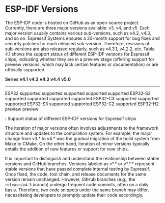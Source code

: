 # ESP-IDF Versions
The ESP-IDF code is hosted on GitHub as an open-source project.
Currently, there are three major versions available: v3, v4, and v5.
Each major version usually contains various sub-versions, such as v4.2,
v4.3, and so on. Espressif Systems ensures a 30-month support for bug
fixes and security patches for each released sub-version. Therefore,
revisions of sub-versions are also released regularly, such as v4.3.1,
v4.2.2, etc. Table 4.1 shows the support status of different ESP-IDF
versions for Espressif chips, indicating whether they are in a preview
stage (offering support for preview versions, which may lack certain
features or documentation) or are officially supported.

  **Series**   **v4.1**    **v4.2**    **v4.3**    **v4.4**    **v5.0**
  ------------ ----------- ----------- ----------- ----------- -----------
  ESP32        supported   supported   supported   supported   supported
  ESP32-S2                 supported   supported   supported   supported
  ESP32-C3                             supported   supported   supported
  ESP32-S3                                         supported   supported
  ESP32-C2                                                     supported
  ESP32-H2                                         preview     preview

  : Support status of different ESP-IDF versions for Espressif chips

The iteration of major versions often involves adjustments to the
framework structure and updates to the compilation system. For example,
the major change from v3.\* to v4.\* was the gradual migration of the
build system from Make to CMake. On the other hand, iteration of minor
versions typically entails the addition of new features or support for
new chips.

It is important to distinguish and understand the relationship between
stable versions and GitHub branches. Versions labeled as v\*.\* or
v\*.\*.\* represent stable versions that have passed complete internal
testing by Espressif. Once fixed, the code, tool chain, and release
documents for the same version remain unchanged. However, GitHub
branches (e.g., the `release/v4.3` branch) undergo frequent code
commits, often on a daily basis. Therefore, two code snippets under the
same branch may differ, necessitating developers to promptly update
their code accordingly.